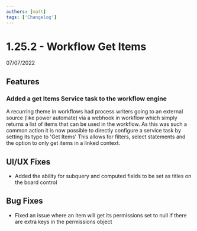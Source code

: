 ```yaml
---
authors: [matt]
tags: ['Changelog']
---
```


# 1.25.2 - Workflow Get Items
07/07/2022

## Features

### Added a get Items Service task to the workflow engine

A recurring theme in workflows had process writers going to an external source (like power automate) via a webhook in workflow which simply returns a list of items that can be used in the workflow. As this was such a common action it is now possible to directly configure a service task by setting its type to 'Get Items' This allows for filters, select statements and the option to only get items in a linked context.

## UI/UX Fixes

- Added the ability for subquery and computed fields to be set as titles on the board control

## Bug Fixes

- Fixed an issue where an item will get its permissions set to null if there are extra keys in the permissions object